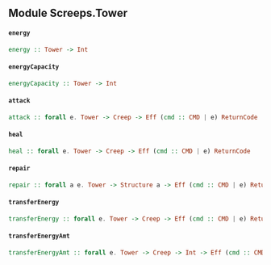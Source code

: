 ## Module Screeps.Tower

#### `energy`

``` purescript
energy :: Tower -> Int
```

#### `energyCapacity`

``` purescript
energyCapacity :: Tower -> Int
```

#### `attack`

``` purescript
attack :: forall e. Tower -> Creep -> Eff (cmd :: CMD | e) ReturnCode
```

#### `heal`

``` purescript
heal :: forall e. Tower -> Creep -> Eff (cmd :: CMD | e) ReturnCode
```

#### `repair`

``` purescript
repair :: forall a e. Tower -> Structure a -> Eff (cmd :: CMD | e) ReturnCode
```

#### `transferEnergy`

``` purescript
transferEnergy :: forall e. Tower -> Creep -> Eff (cmd :: CMD | e) ReturnCode
```

#### `transferEnergyAmt`

``` purescript
transferEnergyAmt :: forall e. Tower -> Creep -> Int -> Eff (cmd :: CMD | e) ReturnCode
```


